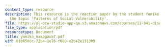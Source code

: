 ```yaml
---
content_type: resource
description: This resource is the reaction paper by the student Yumiko Nakagawa on
  the topic 'Patterns of Social Vulnerability'.
file: https://ol-ocw-studio-app-qa.s3.amazonaws.com/courses/11-941-disaster-vulnerability-and-resilience-spring-2005/01b8500c72b41e76f688e2b42e1319b9_yumiko_nakagawa7.pdf
file_type: application/pdf
resourcetype: Document
title: yumiko_nakagawa7.pdf
uid: 01b8500c-72b4-1e76-f688-e2b42e1319b9
---
```

